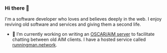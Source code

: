 ### Hi there 👋

I'm a software developer who loves and believes deeply in the web. I enjoy reviving old software and services and giving them a second life.

- 🔭 I’m currently working on writing an [OSCAR/AIM server](https://github.com/ox/aim-oscar-server) to facilitate chatting between old AIM clients. I have a hosted service called [runningman.network](https://runningman.network/).

<!--
**ox/ox** is a ✨ _special_ ✨ repository because its `README.md` (this file) appears on your GitHub profile.

Here are some ideas to get you started:


- 🌱 I’m currently learning ...
- 👯 I’m looking to collaborate on ...
- 🤔 I’m looking for help with ...
- 💬 Ask me about ...
- 📫 How to reach me: ...
- 😄 Pronouns: ...
- ⚡ Fun fact: ...
-->
